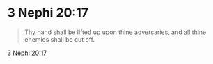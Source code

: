 # 3 Nephi 20:17

> Thy hand shall be lifted up upon thine adversaries, and all thine enemies shall be cut off.

[3 Nephi 20:17](https://www.churchofjesuschrist.org/study/scriptures/bofm/3-ne/20?lang=eng&id=p17#p17)



